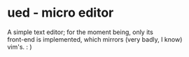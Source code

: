 ued - micro editor
==================

A simple text editor; for the moment being, only its  
front-end is implemented, which mirrors (very badly, I know)  
vim's. : )  
